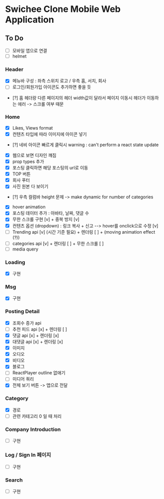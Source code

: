 # Swichee Clone Mobile Web Application

## To Do

- [ ] 모바일 앱으로 연결
- [ ] helmet

### Header

- [x] 메뉴바 구성 : 좌측 스위치 로고 / 우측 홈, 서치, 회사
- [ ] 로그인/회원가입 아이콘도 추가하면 좋을 듯
- [?] 홈 헤더랑 다른 페이지의 헤더 width값이 달라서 페이지 이동시 헤더가 이동하는 에러 -> 스크롤 여부 때문

### Home

- [x] Likes, Views format
- [x] 컨텐츠 타입에 따라 이미지에 아이콘 넣기
- [?] 네비 아이콘 빠르게 클릭시 warning : can't perform a react state update
- [x] 웹으로 보면 디자인 꺠짐
- [x] prop types 추가
- [x] 포스팅 클릭하면 해당 포스팅의 url로 이동
- [x] TOP 버튼
- [x] 회사 푸터
- [x] 사진 원본 다 보이기
- [?] 우측 컬럼바 height 문제 -> make dynamic for number of categories
- [x] hover animation
- [x] 포스팅 데이터 추가 : 아바타, 날짜, 댓글 수
- [x] 무한 스크롤 구현 [v] + 중복 방지 [v]
- [x] 컨텐츠 옵션 (dropdown) : 링크 복사 + 신고 --> hover를 onclick으로 수정 [v]
- [ ] Trending api [v] (시간 기준 필요) + 렌더링 [ ] + (moving animation effect (?))
- [ ] categories api [v] + 렌더링 [ ] + 무한 스크롤 [ ]
- [ ] media query

### Loading

- [x] 구현

### Msg

- [x] 구현

### Posting Detail

- [x] 조회수 증가 api
- [ ] 추천 피드 api [x] + 렌더링 [ ]
- [x] 댓글 api [x] + 렌더링 [x]
- [x] 대댓글 api [x] + 렌더링 [x]
- [x] 이미지
- [x] 오디오
- [x] 비디오
- [x] 블로그
- [ ] ReactPlayer outline 없애기
- [ ] 미디어 쿼리
- [x] 전체 보기 버튼 -> 앱으로 전달

### Category

- [x] 경로
- [ ] 관련 카테고리 0 일 때 처리

### Company Introduction

- [ ] 구현

### Log / Sign In 페이지

- [ ] 구현

### Search

- [ ] 구현

